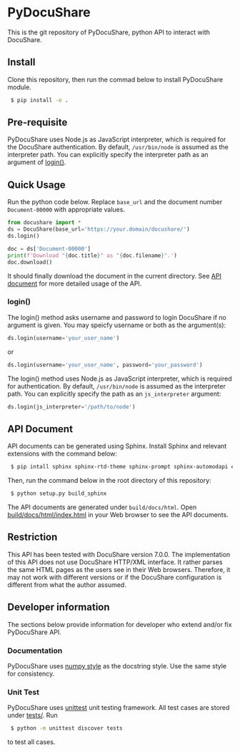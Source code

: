 # PyDocuShare

This is the git repository of PyDocuShare, python API to interact with DocuShare.

## Install

Clone this repository, then run the commad below to install PyDocuShare module.

```sh
 $ pip install -e .
```

## Pre-requisite

PyDocuShare uses Node.js as JavaScript interpreter, which is required for the DocuShare authentication. By default, `/usr/bin/node` is assumed as the interpreter path. You can explicitly specify the interpreter path as an argument of [login()](#login).

## Quick Usage

Run the python code below. Replace `base_url` and the document number `Document-00000` with appropriate values.

```python
from docushare import *
ds = DocuShare(base_url='https://your.domain/docushare/')
ds.login()

doc = ds['Document-00000']
print(f'Download "{doc.title}" as "{doc.filename}".')
doc.download()
```

It should finally download the document in the current directory. See [API document](#api-document) for more detailed usage of the API.

### login()

The login() method asks username and password to login DocuShare if no argument is given. You may speicfy username or both as the argument(s):

```python
ds.login(username='your_user_name')
```

or 

```python
ds.login(username='your_user_name', password='your_password')
```

The login() method uses Node.js as JavaScript interpreter, which is required for authentication. By default, `/usr/bin/node` is assumed as the interpreter path. You can explicitly specify the path as an `js_interpreter` argument:

```python
ds.login(js_interpreter='/path/to/node')
```

## API Document

API documents can be generated using Sphinx. Install Sphinx and relevant extensions with the command below:

```sh
 $ pip intall sphinx sphinx-rtd-theme sphinx-prompt sphinx-automodapi enum-tools[sphinx]
```

Then, run the command below in the root directory of this repository:

```sh
 $ python setup.py build_sphinx
```

The API documents are generated under `build/docs/html`. Open [build/docs/html/index.html](build/docs/html/index.html) in your Web browser to see the API documents.

## Restriction

This API has been tested with DocuShare version 7.0.0. The implementation of this API does not use DocuShare HTTP/XML interface. It rather parses the same HTML pages as the users see in their Web browsers. Therefore, it may not work with different versions or if the DocuShare configuration is different from what the author assumed.

## Developer information

The sections below provide information for developer who extend and/or fix PyDocuShare API.

### Documentation

PyDocuShare uses [numpy style](https://numpydoc.readthedocs.io/en/latest/format.html#docstring-standard) as the docstring style. Use the same style for consistency.

### Unit Test

PyDocuShare uses [unittest](https://docs.python.org/3/library/unittest.html) unit testing framework. All test cases are stored under [tests/](tests/). Run

```sh
 $ python -m unittest discover tests
```

to test all cases.
